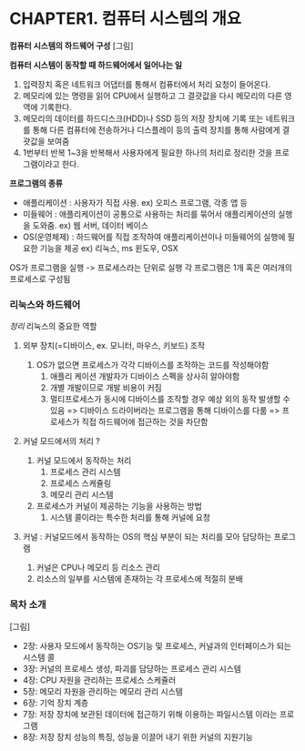 # CHAPTER1. 컴퓨터 시스템의 개요

**컴퓨터 시스템의 하드웨어 구성**
[그림]

**컴퓨터 시스템이 동작할 때 하드웨어에서 일어나는 일**

1. 입력장치 혹은 네트워크 어댑터를 통해서 컴퓨터에서 처리 요청이 들어온다.
2. 메모리에 있는 명령을 읽어 CPU에서 실행하고 그 결괏값을 다시 메모리의 다른 영역에 기록한다.
3. 메모리의 데이터를 하드디스크(HDD)나 SSD 등의 저장 장치에 기록 또는 네트워크를 통해 다른 컴퓨터에 전송하거나 디스플레이 등의 출력 장치를 통해 사람에게 결괏값을 보여줌
4. 1번부터 반복
   1~3을 반복해서 사용자에게 필요한 하나의 처리로 정리한 것을 프로그램이라고 한다.

**프로그램의 종류**

- 애플리케이션 : 사용자가 직접 사용. ex) 오피스 프로그램, 각종 앱 등
- 미들웨어 : 애플리케이션이 공통으로 사용하는 처리를 묶어서 애플리케이션의 실행을 도와줌. ex) 웹 서버, 데이터 베이스
- OS(운영체제) : 하드웨어를 직접 조작하여 애플리케이션이나 미들웨어의 실행에 필요한 기능을 제공 ex) 리눅스, ms 윈도우, OSX

OS가 프로그램을 실행 -> 프로세스라는 단위로 실행
각 프로그램은 1개 혹은 여러개의 프로세스로 구성됨

### 리눅스와 하드웨어

_정리_
리눅스의 중요한 역할

1. 외부 장치(=디바이스, ex. 모니터, 마우스, 키보드) 조작

   1. OS가 없으면 프로세스가 각각 디바이스를 조작하는 코드를 작성해야함
      1. 애플리 케이션 개발자가 디바이스 스펙을 상사히 알아야함
      2. 개별 개발이므로 개발 비용이 커짐
      3. 멀티프로세스가 동시에 디바이스를 조작할 경우 예상 외의 동작 발생할 수 있음
         => 디바이스 드라이버라는 프로그램을 통해 디바이스를 다룸
         => 프로세스가 직접 하드웨어에 접근하는 것을 차단함

2. 커널 모드에서의 처리 ?

   1. 커널 모드에서 동작하는 처리
      1. 프로세스 관리 시스템
      2. 프로세스 스케쥴링
      3. 메모리 관리 시스템
   2. 프로세스가 커널이 제공하는 기능을 사용하는 방법
      1. 시스템 콜이라는 특수한 처리를 통해 커널에 요청

3. 커널 : 커널모드에서 동작하는 OS의 핵심 부분이 되는 처리를 모아 담당하는 프로그램
   1. 커널은 CPU나 메모리 등 리소스 관리
   2. 리소스의 일부를 시스템에 존재하는 각 프로세스에 적절히 분배

### 목차 소개

[그림]

- 2장: 사용자 모드에서 동작하는 OS기능 및 프로세스, 커널과의 인터페이스가 되는 시스템 콜
- 3장: 커널의 프로세스 생성, 파괴를 담당하는 프로세스 관리 시스템
- 4장: CPU 자원을 관리하는 프로세스 스케쥴러
- 5장: 메모리 자원을 관리하는 메모리 관리 시스템
- 6장: 기억 장치 계층
- 7장: 저장 장치에 보관된 데이터에 접근하기 위해 이용하는 파일시스템 이라는 프로그램
- 8장: 저장 장치 성능의 특징, 성능을 이끌어 내기 위한 커널의 지원기능
